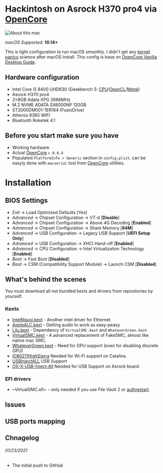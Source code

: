 # Hackintosh on Asrock H370 pro4 via [OpenCore][OC]

![About this mac][System Info]

*macOS Supported:* **10.14+**

This is light configuration to run macOS smoothly. I didn't get any [kernel panics][uptime] science after macOS install. This config is base on [OpenCore Vanilla Desktop Guide][Guide].

## Hardware configuration

* Intel Core i5 8400  UHD630 (Geekbench 5: [CPU][GB_CPU]/[OpenCL][GB_OCL]/[Metal][GB_MTL])
* Asrock H370 pro4
* 2×8GB Adata XPG 2666MHz
* M.2 NVME ADATA SX6000NP 120GB
* ST2000DM001-1ER164 (FusioDrive)
* Atheros 9380 WIFI
* Bluetooth Roketek 4.1

## Before you start make sure you have

* Working hardware
* Actual [OpenCore][OC] `= 0.6.4`
* Populated `PlatformInfo > Generic` section in `config.plist`, can be easyly done with `macserial` tool from [OpenCore][OC] utilities.

# Installation

## BIOS Settings

* *Exit* → Load Optimized Defaults [Yes]
* *Advanced* → Chipset Configuration → VT-d [**Disable**]
* *Advanced* → Chipset Configuration → Above 4G Decoding [**Enabled**]
* *Advanced* → Chipset Configuration → Share Memory [**64M**]
* *Advanced* → USB Configuration → Legacy USB Support [**UEFI Setup Only**]
* *Advanced* → USB Configuration → XHCI Hand-off [**Enabled**]
* *Advanced* → CPU Configuration → Intel Virtualization Technology [**Enabled**]
* *Boot* → Fast Boot [**Disabled**]
* *Boot* → CSM (Compatibility Support Module) → Launch CSM [**Disabled**]

## What's behind the scenes

You must download all not bundled kexts and drivers from repositories by yourself.

### Kexts

* [IntelMausi.kext][IntelMausi] - Another intel driver for Ethernet
* [AppleALC.kext][AppleALC] - Getting audio to work as easy-peasy
* [Lilu.kext][Lilu] - Dependency of `VirtualSMC.kext` and `WhateverGreen.kext`
* [VirtualSMC.kext][VirtualSMC] - A advanced replacement of FakeSMC, almost like native mac SMC.
* [WhateverGreen.kext][WG] - Need for GPU support (even for disabling discrete GPU)
* [IO80211HighSierra][WI] Needed for Wi-Fi support on Catalina.
* [USBInjectALL][USB] USB Support
* [OS-X-USB-Inject-All][USBS] Needed for USB Support on Asrock board.


### EFI drivers

* ~VirtualSMC.efi~ - only needed if you use File Vault 2 or [authrestart][FV2].

## Issues


## USB ports mapping


## Chnagelog
###### 01/23/2021
* The initial push to GitHub

[AppleALC]: https://github.com/acidanthera/AppleALC
[FV2]: https://lifehacker.com/bypass-a-filevault-password-at-startup-by-rebooting-fro-1686770324
[GB_CPU]: https://browser.geekbench.com/v5/cpu/6076431
[GB_MTL]: https://browser.geekbench.com/v5/compute/2289808
[GB_OCL]: https://browser.geekbench.com/v5/compute/2289810
[Guide]: https://dortania.github.io/OpenCore-Install-Guide/
[IntelMausi]: https://github.com/acidanthera/IntelMausi
[Lilu]: https://github.com/acidanthera/Lilu
[OC]: https://github.com/acidanthera/OpenCorePkg/releases
[System Info]: /info.png
[uptime]: https://eljnavas.files.wordpress.com/2021/01/uptime.png
[VirtualSMC]: https://github.com/acidanthera/VirtualSMC
[WG]: https://github.com/acidanthera/WhateverGreen
[WI]: https://github.com/khronokernel/IO80211-Patches/blob/main/10.13.6-High-Sierra-Kexts/IO80211HighSierra.kext.zip
[USB]: https://bitbucket.org/RehabMan/os-x-usb-inject-all/downloads/
[USBS]: https://github.com/RehabMan/OS-X-USB-Inject-All
